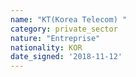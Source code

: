 ```yaml
---
name: "KT(Korea Telecom) "
category: private_sector
nature: "Entreprise"
nationality: KOR
date_signed: '2018-11-12'
---
```

    